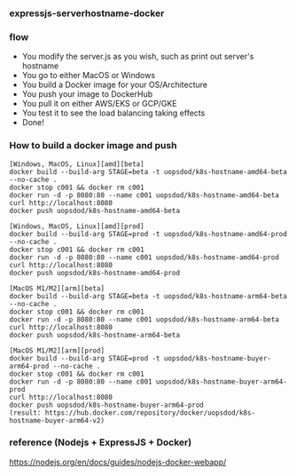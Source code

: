 ### expressjs-serverhostname-docker

### flow

- You modify the server.js as you wish, such as print out server's hostname
- You go to either MacOS or Windows
- You build a Docker image for your OS/Architecture
- You push your image to DockerHub 
- You pull it on either AWS/EKS or GCP/GKE 
- You test it to see the load balancing taking effects
- Done!

### How to build a docker image and push 

```
[Windows, MacOS, Linux][amd][beta]
docker build --build-arg STAGE=beta -t uopsdod/k8s-hostname-amd64-beta --no-cache .
docker stop c001 && docker rm c001
docker run -d -p 8080:80 --name c001 uopsdod/k8s-hostname-amd64-beta
curl http://localhost:8080
docker push uopsdod/k8s-hostname-amd64-beta
```

```
[Windows, MacOS, Linux][amd][prod]
docker build --build-arg STAGE=prod -t uopsdod/k8s-hostname-amd64-prod --no-cache .
docker stop c001 && docker rm c001
docker run -d -p 8080:80 --name c001 uopsdod/k8s-hostname-amd64-prod
curl http://localhost:8080
docker push uopsdod/k8s-hostname-amd64-prod
```

```
[MacOS M1/M2][arm][beta]
docker build --build-arg STAGE=beta -t uopsdod/k8s-hostname-arm64-beta --no-cache .
docker stop c001 && docker rm c001
docker run -d -p 8080:80 --name c001 uopsdod/k8s-hostname-arm64-beta
curl http://localhost:8080
docker push uopsdod/k8s-hostname-arm64-beta
```

```
[MacOS M1/M2][arm][prod]
docker build --build-arg STAGE=prod -t uopsdod/k8s-hostname-buyer-arm64-prod --no-cache .
docker stop c001 && docker rm c001
docker run -d -p 8080:80 --name c001 uopsdod/k8s-hostname-buyer-arm64-prod
curl http://localhost:8080
docker push uopsdod/k8s-hostname-buyer-arm64-prod
(result: https://hub.docker.com/repository/docker/uopsdod/k8s-hostname-buyer-arm64-v2)
```

### reference (Nodejs + ExpressJS + Docker)
https://nodejs.org/en/docs/guides/nodejs-docker-webapp/
